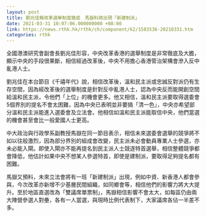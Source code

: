 ```yaml
---
layout: post
title: 劉兆佳稱改革選舉制度徹底　馬嶽料將出現「新建制派」
date: 2021-03-31 10:07:06.000000000 +08:00
link: https://news.rthk.hk/rthk/ch/component/k2/1583536-20210331.htm
categories: rthk
---
```


全國港澳研究會副會長劉兆佳形容，中央改革香港的選舉制度是非常徹底及大膽，顯示中央的手段很果斷，相信經過改革後，中央不用擔心香港管治架構會滲入反中亂港人士。

劉兆佳在本台節目《千禧年代》說，相信改革後，溫和民主派或忠誠反對派仍有生存空間，因為經改革後的選舉制度是針對反中亂港人士，認為中央反而能開創空間給溫和民主派，令他們「上位」的機會更多。他又相信，溫和民主派要取得選委會5個界別的提名不會太困難，因為中央已表明並非要搞「清一色」，中央亦希望部分溫和民主派能進入選委會及立法會。他相信如溫和民主派能取信中央，他們當選的機會甚至會比一般愛國人士更高。

中大政治與行政學系副教授馬嶽在同一節目表示，相信未來選委會選舉的競爭將不如以往般激烈，因為部分界別的組成會改變，民主派未必會動員專業人士參選，亦未必能入閘。即使入閘亦不能再提名到民主派人士競逐特首選舉，相信整體競爭都會降低，他估計如果中央不想某人參選特首，即使是建制派，要取得足夠提名都有困難。

馬嶽又預料，未來立法會將有一班「新建制派」出現，例如中資、新香港人都會參與，今次改革亦新增不少基層民間組織，如同鄉會等，相信他們的影響力將大大提升。至於地區直選改為「雙議席單票制」，馬嶽相信影響不會太大，如每區仍由兩大陣營參選人對壘，各有一人當選，與現時比例代表制下，大家議席各佔一半差不多。
